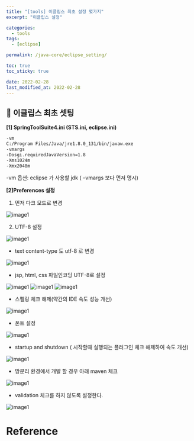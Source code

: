 ```yaml
---
title: "[tools] 이클립스 최초 설정 몇가지"
excerpt: "이클립스 설정"

categories:
  - tools
tags:
  - [eclipse]

permalink: /java-core/eclipse_setting/

toc: true
toc_sticky: true

date: 2022-02-28
last_modified_at: 2022-02-28
---
```


## 🦥 이클립스 최초 셋팅

**[1] SpringToolSuite4.ini (STS.ini, eclipse.ini)**

```xml
-vm
C:/Program Files/Java/jre1.8.0_131/bin/javaw.exe
-vmargs
-Dosgi.requiredJavaVersion=1.8
-Xms1024m
-Xmx2048m

```

-vm 옵션: eclipse 가 사용할 jdk ( –vmargs  보다 먼저 명시)

**[2]Preferences 설정**

1. 먼저 다크 모드로 변경

![image1](/assets/images/page6/darkmode.JPG)

2. UTF-8 설정

![image1](/assets/images/page6/utf8-1.JPG)

 - text content-type 도 utf-8 로 변경

![image1](/assets/images/page6/utf8-2.JPG)

 - jsp, html, css 파일인코딩 UTF-8로 설정

![image1](/assets/images/page6/utf8-3.JPG)
![image1](/assets/images/page6/utf8-4.JPG)
![image1](/assets/images/page6/utf8-5.JPG) 

- 스펠링 체크 해제(약간의 IDE 속도 성능 개선)

![image1](/assets/images/page6/spelling.JPG) 

- 폰트 설정

![image1](/assets/images/page6/font.JPG) 

- startup and shutdown ( 시작할때 실행되는 플러그인 체크 해제하여 속도 개선)

![image1](/assets/images/page6/startup.JPG) 

- 망분리 환경에서 개발 할 경우 아래 maven 체크

![image1](/assets/images/page6/maven.JPG) 

- validation 체크를 하지 않도록 설정한다. 

![image1](/assets/images/page6/validation.JPG) 

# Reference
